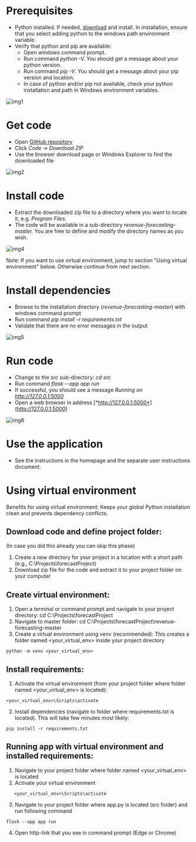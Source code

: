 # Prerequisites

-   Python installed. If needed, [download](https://www.python.org/downloads/) and install. In installation, ensure that you select adding python to the windows path environment variable.
-   Verify that python and pip are available:
    -   Open windows command prompt.
    -   Run command *python -V.* You should get a message about your python version.
    -   Run command *pip -V*. You should get a message about your pip version and location.
    -   In case of python and/or pip not available, check your python installation and path in Windows environment variables.

![img1](https://github.com/Yusuboy/revenue-forecasting/blob/master/inst_win_img1.jpg)

# Get code

-   Open [GitHub repository](https://github.com/Yusuboy/revenue-forecasting)
-   Click *Code* → *Download ZIP*
-   Use the browser download page or Windows Explorer to find the downloaded file

![img2](https://github.com/Yusuboy/revenue-forecasting/blob/master/inst_win_img2.jpg)

# Install code

-   Extract the downloaded zip file to a directory where you want to locate it, e.g. *Program Files*.
-   The code will be available in a sub-directory *revenue-forecasting-master.* You are free to define and modify the directory names as you wish.

![img4](https://github.com/Yusuboy/revenue-forecasting/blob/master/inst_win_img5.jpg)

Note: If you want to use virtual environment, jump to section "Using virtual environment" below. Otherwise continue from next section.

# Install dependencies

-   Browse to the installation directory (*revenue-forecasting-master*) with windows command prompt
-   Run command *pip install -r requirements.txt*
-   Validate that there are no error messages in the output

![img5](https://github.com/Yusuboy/revenue-forecasting/blob/master/inst_win_img6.jpg)


# Run code

-   Change to the *src* sub-directory: *cd src*
-   Run command *flask --app app run*
-   If successful, you should see a message *Running on http://127.0.0.1:5000*
-   Open a web browser in address [*http://127.0.0.1:5000*](http://127.0.0.1:5000)

![img6](https://github.com/Yusuboy/revenue-forecasting/blob/master/inst_win_img7.jpg)

# Use the application

-   See the instructions in the homepage and the separate user instructions document.

# Using virtual environment

Benefits for using virtual environment:
Keeps your global Python installation clean and prevents dependency conflicts.

## Download code and define project folder:

(In case you did this already you can skip this phase)

1. Create a new directory for your project in a location with a short path (e.g., C:\Projects\forecastProject)
2. Download zip file for the code and extract it to your project folder on your computer

## Create virtual environment:

1. Open a terminal or command prompt and navigate to your project directory: cd C:\Projects\forecastProject
2. Navigate to master folder: cd C:\Projects\forecastProject\revenue-forecasting-master
3. Create a virtual environment using venv (recommended): This creates a folder named <your_virtual_env> inside your project directory
```   
python -m venv <your_virtual_env>
```

## Install requirements:

1. Activate the virtual environment (from your project folder where folder named <your_virtual_env> is located):

```
<your_virtual_env>\Scripts\activate
```

2. Install dependencies (navigate to folder where requirements.txt is located). This will take few minutes most likely:

```
pip install -r requirements.txt
```

## Running app with virtual environment and installed requirements:

1. Navigate to your project folder where folder named <your_virtual_env> is located
2. Activate your virtual environment
```
   <your_virtual_env>\Scripts\activate
```
3. Navigate to your project folder where app.py is located (src folder) and run following command

```
flask --app app run
```
4. Open http-link that you see in command prompt (Edge or Chrome)
